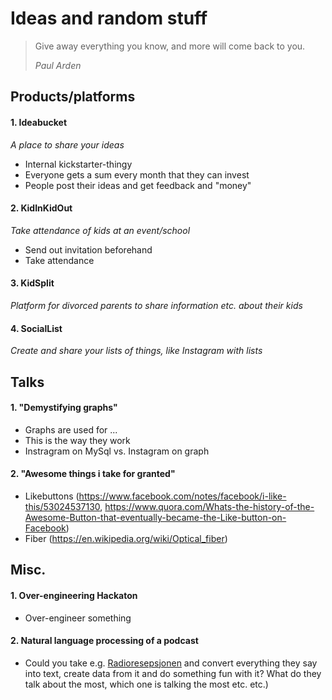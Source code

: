 # Ideas and random stuff

> Give away everything you know, and more will come back to you.
>  
> _Paul Arden_


## Products/platforms

#### 1. Ideabucket
_A place to share your ideas_
- Internal kickstarter-thingy
- Everyone gets a sum every month that they can invest
- People post their ideas and get feedback and "money"

#### 2. KidInKidOut
_Take attendance of kids at an event/school_
- Send out invitation beforehand
- Take attendance

#### 3. KidSplit
_Platform for divorced parents to share information etc. about their kids_

#### 4. SocialList
_Create and share your lists of things, like Instagram with lists_

## Talks

#### 1. "Demystifying graphs"
- Graphs are used for ...
- This is the way they work
- Instragram on MySql vs. Instagram on graph

#### 2. "Awesome things i take for granted"
- Likebuttons (https://www.facebook.com/notes/facebook/i-like-this/53024537130, https://www.quora.com/Whats-the-history-of-the-Awesome-Button-that-eventually-became-the-Like-button-on-Facebook)
- Fiber (https://en.wikipedia.org/wiki/Optical_fiber)

## Misc.

#### 1. Over-engineering Hackaton
- Over-engineer something

#### 2. Natural language processing of a podcast
- Could you take e.g. [Radioresepsjonen](https://radio.nrk.no/serie/radioresepsjonen) and convert everything they say into text, create data from it and do something fun with it? What do they talk about the most, which one is talking the most etc. etc.)
